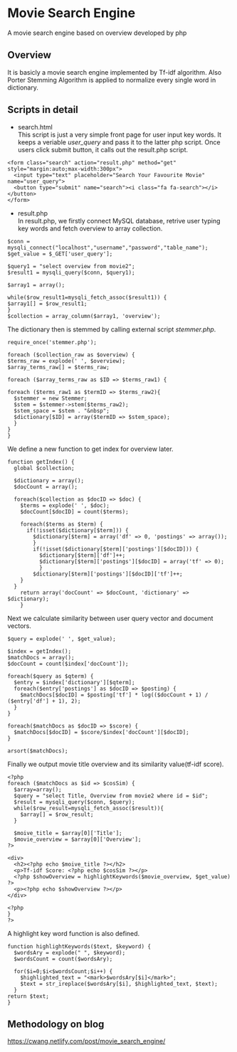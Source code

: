 # Movie Search Engine
A movie search engine based on overview developed by php

## Overview
It is basicly a movie search engine implemented by Tf-idf algorithm. Also Porter Stemming Algorithm is applied to normalize every single word in dictionary.

## Scripts in detail
- search.html  
This script is just a very simple front page for user input key words. It keeps a veriable *user_query* and pass it to the latter php script. Once users click submit button, it calls out the result.php script.
```
<form class="search" action="result.php" method="get" style="margin:auto;max-width:300px">
  <input type="text" placeholder="Search Your Favourite Movie" name="user_query">
  <button type="submit" name="search"><i class="fa fa-search"></i></button>
</form>
```

- result.php  
In result.php, we firstly connect MySQL database, retrive user typing key words and fetch overview to array collection.
```
$conn = mysqli_connect("localhost","username","password","table_name");
$get_value = $_GET['user_query'];

$query1 = "select overview from movie2";
$result1 = mysqli_query($conn, $query1);

$array1 = array();

while($row_result1=mysqli_fetch_assoc($result1)) {
$array1[] = $row_result1;
}
$collection = array_column($array1, 'overview');
```
The dictionary then is stemmed by calling external script *stemmer.php*.
```
require_once('stemmer.php');

foreach ($collection_raw as $overview) {
$terms_raw = explode(' ', $overview);
$array_terms_raw[] = $terms_raw;

foreach ($array_terms_raw as $ID => $terms_raw1) {

foreach ($terms_raw1 as $termID => $terms_raw2){
  $stemmer = new Stemmer;
  $stem = $stemmer->stem($terms_raw2);
  $stem_space = $stem . "&nbsp";
  $dictionary[$ID] = array($termID => $stem_space);
  }
}
}
```
We define a new function to get index for overview later.
```
function getIndex() {
  global $collection;

  $dictionary = array();
  $docCount = array();

  foreach($collection as $docID => $doc) {
    $terms = explode(' ', $doc);
    $docCount[$docID] = count($terms);

	foreach($terms as $term) {
	  if(!isset($dictionary[$term])) {
	    $dictionary[$term] = array('df' => 0, 'postings' => array());
	    }
	    if(!isset($dictionary[$term]['postings'][$docID])) {
		  $dictionary[$term]['df']++;
		  $dictionary[$term]['postings'][$docID] = array('tf' => 0);
		  }
	    $dictionary[$term]['postings'][$docID]['tf']++;
	}
  }
	return array('docCount' => $docCount, 'dictionary' => $dictionary);
	}
```
Next we calculate similarity between user query vector and document vectors.
```
$query = explode(' ', $get_value);

$index = getIndex();
$matchDocs = array();
$docCount = count($index['docCount']);

foreach($query as $qterm) {
  $entry = $index['dictionary'][$qterm];
  foreach($entry['postings'] as $docID => $posting) {
    $matchDocs[$docID] = $posting['tf'] * log(($docCount + 1) / ($entry['df'] + 1), 2);
  }
}

foreach($matchDocs as $docID => $score) {
  $matchDocs[$docID] = $score/$index['docCount'][$docID];
}

arsort($matchDocs);
```
Finally we output movie title overview and its similarity value(tf-idf score).
```
<?php
foreach ($matchDocs as $id => $cosSim) {
  $array=array();
  $query = "select Title, Overview from movie2 where id = $id";
  $result = mysqli_query($conn, $query);
  while($row_result=mysqli_fetch_assoc($result)){
    $array[] = $row_result;
  }

  $moive_title = $array[0]['Title'];
  $movie_overview = $array[0]['Overview'];
?>

<div>
  <h2><?php echo $moive_title ?></h2>
  <p>Tf-idf Score: <?php echo $cosSim ?></p>
  <?php $showOverview = highlightKeywords($movie_overview, $get_value) ?>
  <p><?php echo $showOverview ?></p>
</div>

<?php
}
?>
```
A highlight key word function is also defined.
```
function highlightKeywords($text, $keyword) {
  $wordsAry = explode(" ", $keyword);
  $wordsCount = count($wordsAry);

  for($i=0;$i<$wordsCount;$i++) {
    $highlighted_text = "<mark>$wordsAry[$i]</mark>";
    $text = str_ireplace($wordsAry[$i], $highlighted_text, $text);
  }
return $text;
}
```
## Methodology on blog
https://cwang.netlify.com/post/movie_search_engine/
